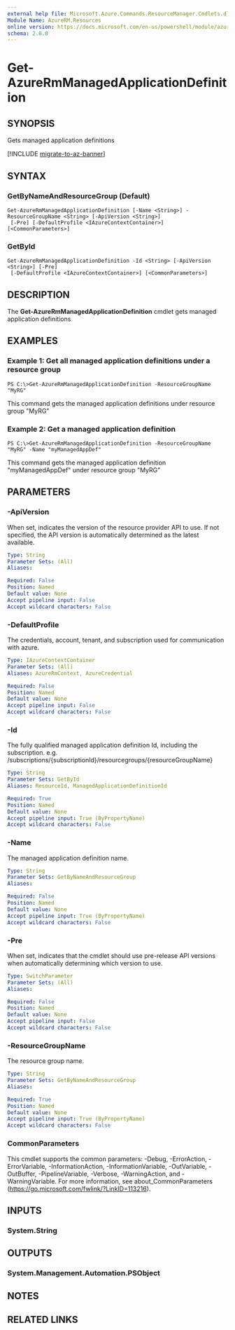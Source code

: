 ```yaml
---
external help file: Microsoft.Azure.Commands.ResourceManager.Cmdlets.dll-Help.xml
Module Name: AzureRM.Resources
online version: https://docs.microsoft.com/en-us/powershell/module/azurerm.resources/get-azurermmanagedapplicationdefinition
schema: 2.0.0
---
```


# Get-AzureRmManagedApplicationDefinition

## SYNOPSIS
Gets managed application definitions

[!INCLUDE [migrate-to-az-banner](../../includes/migrate-to-az-banner.md)]

## SYNTAX

### GetByNameAndResourceGroup (Default)
```
Get-AzureRmManagedApplicationDefinition [-Name <String>] -ResourceGroupName <String> [-ApiVersion <String>]
 [-Pre] [-DefaultProfile <IAzureContextContainer>] [<CommonParameters>]
```

### GetById
```
Get-AzureRmManagedApplicationDefinition -Id <String> [-ApiVersion <String>] [-Pre]
 [-DefaultProfile <IAzureContextContainer>] [<CommonParameters>]
```

## DESCRIPTION
The **Get-AzureRmManagedApplicationDefinition** cmdlet gets managed application definitions

## EXAMPLES

### Example 1: Get all managed application definitions under a resource group
```
PS C:\>Get-AzureRmManagedApplicationDefinition -ResourceGroupName "MyRG"
```

This command gets the managed application definitions under resource group "MyRG"

### Example 2: Get a managed application definition
```
PS C:\>Get-AzureRmManagedApplicationDefinition -ResourceGroupName "MyRG" -Name "myManagedAppDef"
```

This command gets the managed application definition "myManagedAppDef" under resource group "MyRG"

## PARAMETERS

### -ApiVersion
When set, indicates the version of the resource provider API to use.
If not specified, the API version is automatically determined as the latest available.

```yaml
Type: String
Parameter Sets: (All)
Aliases:

Required: False
Position: Named
Default value: None
Accept pipeline input: False
Accept wildcard characters: False
```

### -DefaultProfile
The credentials, account, tenant, and subscription used for communication with azure.

```yaml
Type: IAzureContextContainer
Parameter Sets: (All)
Aliases: AzureRmContext, AzureCredential

Required: False
Position: Named
Default value: None
Accept pipeline input: False
Accept wildcard characters: False
```

### -Id
The fully qualified managed application definition Id, including the subscription.
e.g.
/subscriptions/{subscriptionId}/resourcegroups/{resourceGroupName}

```yaml
Type: String
Parameter Sets: GetById
Aliases: ResourceId, ManagedApplicationDefinitionId

Required: True
Position: Named
Default value: None
Accept pipeline input: True (ByPropertyName)
Accept wildcard characters: False
```

### -Name
The managed application definition name.

```yaml
Type: String
Parameter Sets: GetByNameAndResourceGroup
Aliases:

Required: False
Position: Named
Default value: None
Accept pipeline input: True (ByPropertyName)
Accept wildcard characters: False
```

### -Pre
When set, indicates that the cmdlet should use pre-release API versions when automatically determining which version to use.

```yaml
Type: SwitchParameter
Parameter Sets: (All)
Aliases:

Required: False
Position: Named
Default value: None
Accept pipeline input: False
Accept wildcard characters: False
```

### -ResourceGroupName
The resource group name.

```yaml
Type: String
Parameter Sets: GetByNameAndResourceGroup
Aliases:

Required: True
Position: Named
Default value: None
Accept pipeline input: True (ByPropertyName)
Accept wildcard characters: False
```

### CommonParameters
This cmdlet supports the common parameters: -Debug, -ErrorAction, -ErrorVariable, -InformationAction, -InformationVariable, -OutVariable, -OutBuffer, -PipelineVariable, -Verbose, -WarningAction, and -WarningVariable. For more information, see about_CommonParameters (https://go.microsoft.com/fwlink/?LinkID=113216).

## INPUTS

### System.String

## OUTPUTS

### System.Management.Automation.PSObject

## NOTES

## RELATED LINKS
